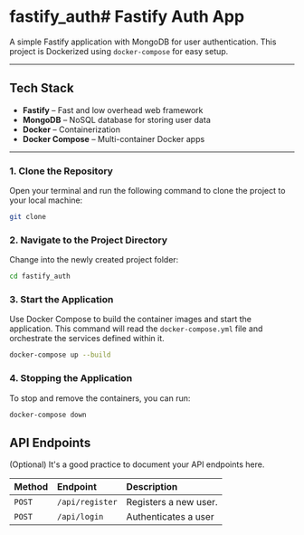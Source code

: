 # fastify_auth# Fastify Auth App

A simple Fastify application with MongoDB for user authentication. This project is Dockerized using `docker-compose` for easy setup.

---

##  Tech Stack

- **Fastify** – Fast and low overhead web framework
- **MongoDB** – NoSQL database for storing user data
- **Docker** – Containerization
- **Docker Compose** – Multi-container Docker apps

---


### 1. Clone the Repository

Open your terminal and run the following command to clone the project to your local machine:

```bash
git clone 
```

### 2. Navigate to the Project Directory

Change into the newly created project folder:

```bash
cd fastify_auth
```

### 3. Start the Application

Use Docker Compose to build the container images and start the application. This command will read the `docker-compose.yml` file and orchestrate the services defined within it.

```bash
docker-compose up --build
```
### 4. Stopping the Application
To stop and remove the containers, you can run:

```bash
docker-compose down
```

## API Endpoints

(Optional) It's a good practice to document your API endpoints here.

| Method | Endpoint        | Description                     |
| :----- | :-------------- | :------------------------------ |
| `POST` | `/api/register` | Registers a new user.           |
| `POST` | `/api/login`    | Authenticates a user            |






